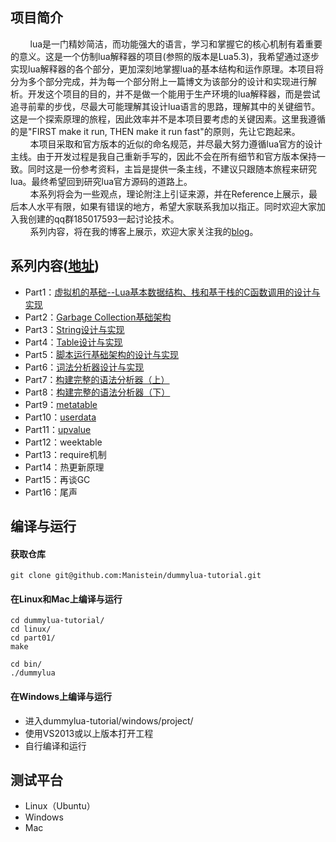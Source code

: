 ## 项目简介
&nbsp;&nbsp;&nbsp;&nbsp;&nbsp;&nbsp;&nbsp;&nbsp;lua是一门精妙简洁，而功能强大的语言，学习和掌握它的核心机制有着重要的意义。这是一个仿制lua解释器的项目(参照的版本是Lua5.3)，我希望通过逐步实现lua解释器的各个部分，更加深刻地掌握lua的基本结构和运作原理。本项目将分为多个部分完成，并为每一个部分附上一篇博文为该部分的设计和实现进行解析。开发这个项目的目的，并不是做一个能用于生产环境的lua解释器，而是尝试追寻前辈的步伐，尽最大可能理解其设计lua语言的思路，理解其中的关键细节。这是一个探索原理的旅程，因此效率并不是本项目要考虑的关键因素。这里我遵循的是"FIRST  make  it  run, THEN make it run fast"的原则，先让它跑起来。  
&nbsp;&nbsp;&nbsp;&nbsp;&nbsp;&nbsp;&nbsp;&nbsp;本项目采取和官方版本的近似的命名规范，并尽最大努力遵循lua官方的设计主线。由于开发过程是我自己重新手写的，因此不会在所有细节和官方版本保持一致。同时这是一份参考资料，主旨是提供一条主线，不建议只跟随本旅程来研究lua。最终希望回到研究lua官方源码的道路上。  
&nbsp;&nbsp;&nbsp;&nbsp;&nbsp;&nbsp;&nbsp;&nbsp;本系列将会为一些观点，理论附注上引证来源，并在Reference上展示，最后本人水平有限，如果有错误的地方，希望大家联系我加以指正。同时欢迎大家加入我创建的qq群185017593一起讨论技术。  
&nbsp;&nbsp;&nbsp;&nbsp;&nbsp;&nbsp;&nbsp;&nbsp;系列内容，将在我的博客上展示，欢迎大家关注我的[blog](http://manistein.club/)。

## 系列内容([地址](https://manistein.github.io/blog/tags/let-us-build-a-lua-interpreter/))
* Part1：[虚拟机的基础--Lua基本数据结构、栈和基于栈的C函数调用的设计与实现](https://manistein.github.io/blog/post/program/build-a-lua-interpreter/%E6%9E%84%E5%BB%BAlua%E8%A7%A3%E9%87%8A%E5%99%A8part1/)
* Part2：[Garbage Collection基础架构](https://manistein.github.io/blog/post/program/build-a-lua-interpreter/%E6%9E%84%E5%BB%BAlua%E8%A7%A3%E9%87%8A%E5%99%A8part2/)
* Part3：[String设计与实现](https://manistein.github.io/blog/post/program/build-a-lua-interpreter/%E6%9E%84%E5%BB%BAlua%E8%A7%A3%E9%87%8A%E5%99%A8part3/)
* Part4：[Table设计与实现](https://manistein.github.io/blog/post/program/build-a-lua-interpreter/%E6%9E%84%E5%BB%BAlua%E8%A7%A3%E9%87%8A%E5%99%A8part4/)
* Part5：[脚本运行基础架构的设计与实现](https://manistein.github.io/blog/post/program/let-us-build-a-lua-interpreter/%E6%9E%84%E5%BB%BAlua%E8%A7%A3%E9%87%8A%E5%99%A8part5/)
* Part6：[词法分析器设计与实现](https://manistein.github.io/blog/post/program/let-us-build-a-lua-interpreter/%E6%9E%84%E5%BB%BAlua%E8%A7%A3%E9%87%8A%E5%99%A8part6/)
* Part7：[构建完整的语法分析器（上）](https://manistein.github.io/blog/post/program/let-us-build-a-lua-interpreter/%E6%9E%84%E5%BB%BAlua%E8%A7%A3%E9%87%8A%E5%99%A8part7/)
* Part8：[构建完整的语法分析器（下）](https://manistein.github.io/blog/post/program/let-us-build-a-lua-interpreter/%E6%9E%84%E5%BB%BAlua%E8%A7%A3%E9%87%8A%E5%99%A8part8/)
* Part9：[metatable](https://manistein.github.io/blog/post/program/let-us-build-a-lua-interpreter/%E6%9E%84%E5%BB%BAlua%E8%A7%A3%E9%87%8A%E5%99%A8part9/)
* Part10：[userdata](https://manistein.github.io/blog/post/program/let-us-build-a-lua-interpreter/%E6%9E%84%E5%BB%BAlua%E8%A7%A3%E9%87%8A%E5%99%A8part10/)
* Part11：[upvalue](https://manistein.github.io/blog/post/program/let-us-build-a-lua-interpreter/%E6%9E%84%E5%BB%BAlua%E8%A7%A3%E9%87%8A%E5%99%A8part11/)
* Part12：weektable
* Part13：require机制
* Part14：热更新原理
* Part15：再谈GC
* Part16：尾声

## 编译与运行

#### 获取仓库
```
git clone git@github.com:Manistein/dummylua-tutorial.git
```

#### 在Linux和Mac上编译与运行
```
cd dummylua-tutorial/
cd linux/
cd part01/
make

cd bin/
./dummylua
```

#### 在Windows上编译与运行
* 进入dummylua-tutorial/windows/project/
* 使用VS2013或以上版本打开工程
* 自行编译和运行

## 测试平台
* Linux（Ubuntu）
* Windows
* Mac
